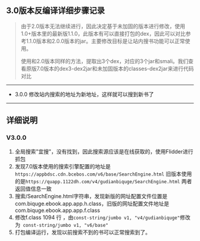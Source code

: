 ## 3.0版本反编译详细步骤记录

> 由于2.0版本无法继续进行，因此决定基于未加固的版本进行修改，使用1.0+版本里的最新版1.1.0，此版本有可以直接打包的dex，因此可以对比参考1.1.0版本和2.0.0版本的jar。主要修改目标是让站内搜书功能可以正常使用。
>
> 使用和2.0版本同样的方法，提取出3个dex，对应的3个jar和smali。我们查看原版7.0版本的dex3-dex2jar和未加固版本的classes-dex2jar来进行代码对比
***
- 3.0.0 修改站内搜索的地址为新地址，这样就可以搜到新书了

***
## 详细说明
### V3.0.0

1. 全局搜索"宜搜"，没有找到，因此搜索源应该是在线获取的，使用Flidder进行抓包
2. 发现7.0版本使用的搜索引擎配置的地址是`https://appbdsc.cdn.bcebos.com/v6/base/SearchEngine.html`
    旧版本使用的是`https://quapp.1122dh.com/v4/gudianbiquge/SearchEngine.html`
    两者返回值信息一致
3. 搜索/SearchEngine.html字符串，发现新版的网址配置文件位置是com.biquge.ebook.app.app.h.class，旧版的网址配置文件地址是com.biquge.ebook.app.app.f.class
4. 修改f.class 1094 行 ，由`const-string/jumbo v1, "v4/gudianbiquge"`修改为` const-string/jumbo v1, "v6/base"`
5. 打包编译运行，发现以前搜索不到的书可以正常搜索到了。

